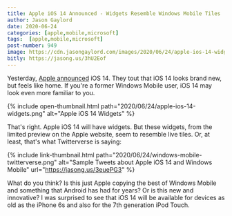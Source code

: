 ```yaml
---
title: Apple iOS 14 Announced - Widgets Resemble Windows Mobile Tiles
author: Jason Gaylord
date: 2020-06-24
categories: [apple,mobile,microsoft]
tags:  [apple,mobile,microsoft]
post-number: 949
image: https://cdn.jasongaylord.com/images/2020/06/24/apple-ios-14-widgets.png
bitly: https://jasong.us/3hU2Eof
---
```


Yesterday, [Apple announced](https://jasong.us/2V9T0nO) iOS 14. They tout that iOS 14 looks brand new, but feels like home. If you're a former Windows Mobile user, iOS 14 may look even more familiar to you.

{% include open-thumbnail.html path="2020/06/24/apple-ios-14-widgets.png" alt="Apple iOS 14 Widgets" %}

That's right. Apple iOS 14 will have widgets. But these widgets, from the limited preview on the Apple website, seem to resemble live tiles. Or, at least, that's what Twitterverse is saying:

{% include link-thumbnail.html path="2020/06/24/windows-mobile-twitterverse.png" alt="Sample Tweets about Apple iOS 14 and Windows Mobile" url="https://jasong.us/3euePG3" %}

What do you think? Is this just Apple copying the best of Windows Mobile and something that Android has had for years? Or is this new and innovative? I was surprised to see that iOS 14 will be available for devices as old as the iPhone 6s and also for the 7th generation iPod Touch.